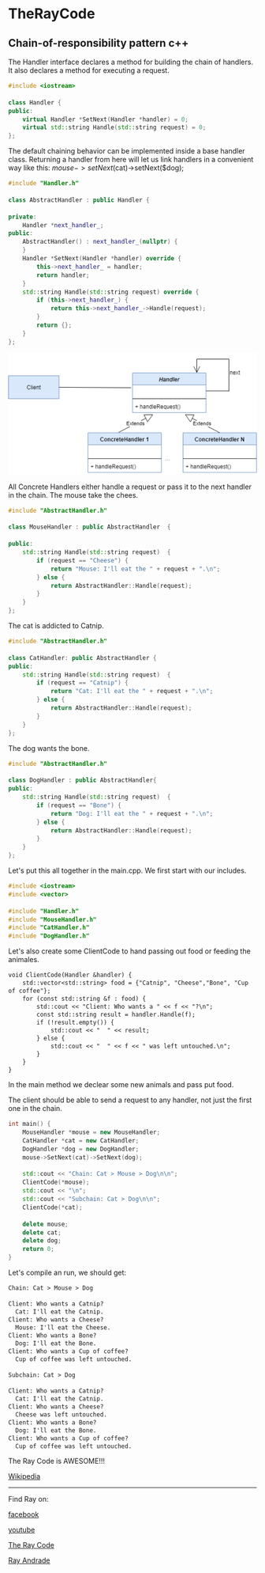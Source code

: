 # TheRayCode
## Chain-of-responsibility pattern c++

The Handler interface declares a method for building the chain of handlers.
It also declares a method for executing a request.

```c++
#include <iostream>

class Handler {
public:
    virtual Handler *SetNext(Handler *handler) = 0;
    virtual std::string Handle(std::string request) = 0;
};
```
The default chaining behavior can be implemented inside a base handler class.
Returning a handler from here will let us link handlers in a convenient way like this:
$mouse->setNext($cat)->setNext($dog);

```c++
#include "Handler.h"

class AbstractHandler : public Handler {

private:
    Handler *next_handler_;
public:
    AbstractHandler() : next_handler_(nullptr) {
    }
    Handler *SetNext(Handler *handler) override {
        this->next_handler_ = handler;
        return handler;
    }
    std::string Handle(std::string request) override {
        if (this->next_handler_) {
            return this->next_handler_->Handle(request);
        }
        return {};
    }
};
```
![ChainOfResponsibility](/UMLs/images/ChainOfResponsibility/ChainOfResponsibility-1.png)

All Concrete Handlers either handle a request or pass it to the next handler in the chain.
The mouse take the chees.
```c++
#include "AbstractHandler.h"

class MouseHandler : public AbstractHandler  {

public:
    std::string Handle(std::string request)  {
        if (request == "Cheese") {
            return "Mouse: I'll eat the " + request + ".\n";
        } else {
            return AbstractHandler::Handle(request);
        }
    }
};
```
The cat is addicted to Catnip.

```c++
#include "AbstractHandler.h"

class CatHandler: public AbstractHandler {
public:
    std::string Handle(std::string request)  {
        if (request == "Catnip") {
            return "Cat: I'll eat the " + request + ".\n";
        } else {
            return AbstractHandler::Handle(request);
        }
    }
};
```
The dog wants the bone.

```c++
#include "AbstractHandler.h"

class DogHandler : public AbstractHandler{
public:
    std::string Handle(std::string request)  {
        if (request == "Bone") {
            return "Dog: I'll eat the " + request + ".\n";
        } else {
            return AbstractHandler::Handle(request);
        }
    }
};
```

Let's put this all together in the main.cpp.
We first start with our includes.

```c++
#include <iostream>
#include <vector>

#include "Handler.h"
#include "MouseHandler.h"
#include "CatHandler.h"
#include "DogHandler.h"
```

Let's also create some ClientCode to hand passing out food or feeding the animales.

```c+++
void ClientCode(Handler &handler) {
    std::vector<std::string> food = {"Catnip", "Cheese","Bone", "Cup of coffee"};
    for (const std::string &f : food) {
        std::cout << "Client: Who wants a " << f << "?\n";
        const std::string result = handler.Handle(f);
        if (!result.empty()) {
            std::cout << "  " << result;
        } else {
            std::cout << "  " << f << " was left untouched.\n";
        }
    }
}
```

In the main method we declear some new animals and pass put food.

The client should be able to send a request to any handler, not just the first one in the chain.


```c++
int main() {
    MouseHandler *mouse = new MouseHandler;
    CatHandler *cat = new CatHandler;
    DogHandler *dog = new DogHandler;
    mouse->SetNext(cat)->SetNext(dog);

    std::cout << "Chain: Cat > Mouse > Dog\n\n";
    ClientCode(*mouse);
    std::cout << "\n";
    std::cout << "Subchain: Cat > Dog\n\n";
    ClientCode(*cat);

    delete mouse;
    delete cat;
    delete dog;
    return 0;
}
```

Let's compile an run, we should get:

```run
Chain: Cat > Mouse > Dog

Client: Who wants a Catnip?
  Cat: I'll eat the Catnip.
Client: Who wants a Cheese?
  Mouse: I'll eat the Cheese.
Client: Who wants a Bone?
  Dog: I'll eat the Bone.
Client: Who wants a Cup of coffee?
  Cup of coffee was left untouched.

Subchain: Cat > Dog

Client: Who wants a Catnip?
  Cat: I'll eat the Catnip.
Client: Who wants a Cheese?
  Cheese was left untouched.
Client: Who wants a Bone?
  Dog: I'll eat the Bone.
Client: Who wants a Cup of coffee?
  Cup of coffee was left untouched.
```

The Ray Code is AWESOME!!!

[Wikipedia](https://en.wikipedia.org/wiki/Chain-of-responsibility_pattern)

----------------------------------------------------------------------------------------------------

Find Ray on:

[facebook](https://www.facebook.com/TheRayCode/)

[youtube](https://www.youtube.com/user/AndradeRay/)

[The Ray Code](https://www.RayAndrade.com)

[Ray Andrade](https://www.RayAndrade.org)
